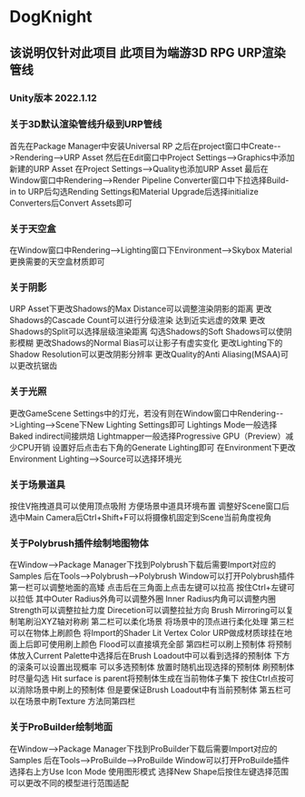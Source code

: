 # DogKnight
## 该说明仅针对此项目 此项目为端游3D RPG URP渲染管线
### Unity版本 2022.1.12  

### 关于3D默认渲染管线升级到URP管线
首先在Package Manager中安装Universal RP 之后在project窗口中Create-->Rendering-->URP Asset 然后在Edit窗口中Project Settings-->Graphics中添加新建的URP Asset 在Project Settings-->Quality也添加URP Asset 最后在Window窗口中Rendering-->Render Pipeline Converter窗口中下拉选择Build-in to URP后勾选Rending Settings和Material Upgrade后选择initialize Converters后Convert Assets即可

### 关于天空盒
在Window窗口中Rendering-->Lighting窗口下Environment-->Skybox Material更换需要的天空盒材质即可

### 关于阴影
URP Asset下更改Shadows的Max Distance可以调整渲染阴影的距离 更改Shadows的Cascade Count可以进行分级渲染 达到近实远虚的效果 更改Shadows的Split可以选择层级渲染距离 勾选Shadows的Soft Shadows可以使阴影模糊 更改Shadows的Normal Bias可以让影子有虚实变化 更改Lighting下的Shadow Resolution可以更改阴影分辨率 更改Quality的Anti Aliasing(MSAA)可以更改抗锯齿

### 关于光照
更改GameScene Settings中的灯光，若没有则在Window窗口中Rendering-->Lighting-->Scene下New Lighting Settings即可 Lightings Mode一般选择Baked indirect间接烘焙 Lightmapper一般选择Progressive GPU（Preview）减少CPU开销 设置好后点击右下角的Generate Lighting即可 在Environment下更改Environment Lighting-->Source可以选择环境光

### 关于场景道具
按住V拖拽道具可以使用顶点吸附 方便场景中道具环境布置 调整好Scene窗口后选中Main Camera后Ctrl+Shift+F可以将摄像机固定到Scene当前角度视角

### 关于Polybrush插件绘制地图物体
在Window-->Package Manager下找到Polybrush下载后需要Import对应的Samples 后在Tools-->Polybrush-->Polybrush Window可以打开Polybrush插件 第一栏可以调整地面的高矮 点击后在三角面上点击左键可以拉高 按住Ctrl+左键可以拉低 其中Outer Radius外角可以调整外圈 Inner Radius内角可以调整内圈 Strength可以调整拉扯力度 Direcetion可以调整拉扯方向 Brush Mirroring可以复制笔刷沿XYZ轴对称刷 第二栏可以柔化场景 将场景中的顶点进行柔化处理 第三栏可以在物体上刷颜色 将Import的Shader Lit Vertex Color URP做成材质球挂在地面上后即可使用刷上颜色 Flood可以直接填充全部 第四栏可以刷上预制体 将预制体放入Current Palette中选择后在Brush Loadout中可以看到选择的预制体 下方的滚条可以设置出现概率 可以多选预制体 放置时随机出现选择的预制体 刷预制体时尽量勾选 Hit surface is parent将预制体生成在当前物体子集下 按住Ctrl点按可以消除场景中刷上的预制体 但是要保证Brush Loadout中有当前预制体 第五栏可以在场景中刷Texture 方法同第四栏

### 关于ProBuilder绘制地面
在Window-->Package Manager下找到ProBuilder下载后需要Import对应的Samples 后在Tools-->ProBuilde-->ProBuilde Window可以打开ProBuilde插件 选择右上方Use Icon Mode 使用图形模式 选择New Shape后按住左键选择范围可以更改不同的模型进行范围适配
